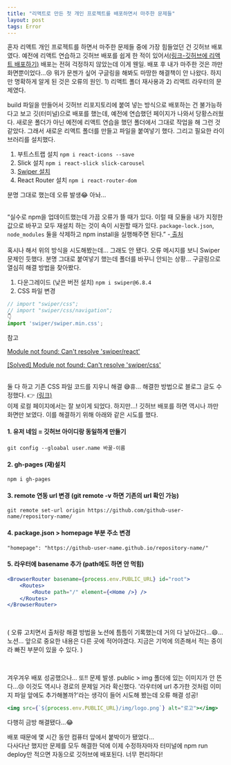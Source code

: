 ```yaml
---
title: "리액트로 만든 첫 개인 프로젝트를 배포하면서 마주한 문제들"
layout: post
tags: Error
---
```


혼자 리액트 개인 프로젝트를 하면서 마주한 문제들 중에 가장 힘들었던 건 깃허브 배포였다. 
예전에 리액트 연습하고 깃허브 배포를 쉽게 한 적이 있어서<a href="https://feb-dain.github.io/how-to-publish-react/">(링크-깃허브에 리액트 배포하기)</a>
배포는 전혀 걱정하지 않았는데 이게 웬일.
배포 후 내가 마주한 것은 까만 화면뿐이었다…😢 뭐가 문젠가 싶어 구글링을 해봐도 마땅한 해결책이 안 나왔다.
하지만 명확하게 알게 된 것은 오류의 원인. 1) 리액트 폴더 재사용과 2) 리액트 라우터의 문제였다. 









build 파일을 만들어서 깃허브 리포지토리에 붙여 넣는 방식으로 배포하는 건 불가능하다고 보고 깃(터미널)으로 배포를 했는데, 
예전에 연습했던 페이지가 나와서 당황스러웠다. 새로운 폴더가 아닌 예전에 리액트 연습을 했던 폴더에서 그대로 작업을 해 그런 것 같았다. 
그래서 새로운 리액트 폴더를 만들고 파일을 붙여넣기 했다. 그리고 필요한 라이브러리를 설치했다.
  1. 부트스트랩 설치
    ```
    npm i react-icons --save
    ```
  2. Slick 설치
    ```
    npm i react-slick slick-carousel
    ```
  3. <a href="https://feb-dain.github.io/how-to-make-a-carousel-in-react/"> Swiper 설치 </a>
  4. React Router 설치
    ```
    npm i react-router-dom
    ```

분명 그대로 했는데 오류 발생😂 아놔...<br><br>

“실수로 npm을 업데이트했는데 가끔 오류가 뜰 때가 있다. 이럴 때 모듈을 내가 지정한 값으로 바꾸고 모두 재설치 하는 것이 속이 시원할 때가 있다.
`package-lock.json`, `node_modules` 둘을 삭제하고 npm install을 실행해주면 된다.” -<a href="https://xn--os5ba3q.com/m/67"> 출처 </a>
<br>
<br>
혹시나 해서 위의 방식을 시도해봤는데... 그래도 안 됐다. 오류 메시지를 보니 Swiper 문제인 듯했다. 분명 그대로 붙여넣기 했는데 폴더를 바꾸니 안되는 상황… 구글링으로 열심히 해결 방법을 찾아봤다. 

1. 다운그레이드 (낮은 버전 설치) `npm i swiper@6.8.4`
2. CSS 파일 변경
```jsx
// import "swiper/css"; 
// import "swiper/css/navigation";
👇
import 'swiper/swiper.min.css';
```

참고<br>

[Module not found: Can't resolve 'swiper/react'](https://stackoverflow.com/questions/69202975/module-not-found-cant-resolve-swiper-react)

[[Solved] Module not found: Can't resolve 'swiper/css'](https://namespaceit.com/blog/module-not-found-cant-resolve-swipercss)

<br>
둘 다 하고 기존 CSS 파일 코드를 지우니 해결 😅휴... 해결한 방법으로 블로그 글도 수정했다. 👉 <a href="https://feb-dain.github.io/how-to-make-a-carousel-in-react/">(링크)</a><br>
이제 로컬 페이지에서는 잘 보이게 되었다. 하지만...! 깃허브 배포를 하면 역시나 까만 화면만 보였다. 이를 해결하기 위해 아래와 같은 시도를 했다.<br>


#### 1. 유저 네임 = 깃허브 아이디랑 동일하게 만들기

```
git config --gloabal user.name 바꿀-이름
```

#### 2. gh-pages (재)설치

```
npm i gh-pages
```

#### 3. remote 연동 url 변경 (git remote -v 하면 기존의 url 확인 가능)

```
git remote set-url origin https://github.com/github-user-name/repository-name/
```

#### 4. package.json > homepage 부분 주소 변경

```
"homepage": "https://github-user-name.github.io/repository-name/"
```

#### 5. 라우터에 basename 추가 (path에도 하면 안 먹힘)

```jsx
<BrowserRouter basename={process.env.PUBLIC_URL} id="root">
    <Routes>
        <Route path="/" element={<Home />} />
    </Routes>
</BrowserRouter>
```

<br>

( 오류 고치면서 출처랑 해결 방법을 노션에 틈틈이 기록했는데 거의 다 날아갔다…😄… 노션… 앞으로 중요한 내용은 다른 곳에 적어야겠다.
지금은 기억에 의존해서 적는 중이라 빠진 부분이 있을 수 있다. )

<br>

겨우겨우 배포 성공했으나… 또!! 문제 발생. public > img 폴더에 있는 이미지가 안 뜬다…😢 이것도 역시나 경로의 문제일 거라 확신했다.
'라우터에 url 추가한 것처럼 이미지 파일 앞에도 추가해볼까?'라는 생각이 들어 시도해 봤는데 오류 해결 성공!  

```jsx
<img src={`${process.env.PUBLIC_URL}/img/logo.png`} alt="로고"></img>
```

다행히 금방 해결됐다…😂

배포 때문에 몇 시간 동안 컴퓨터 앞에서 붙박이가 됐었다… <br>
다사다난 했지만 문제를 모두 해결한 덕에 이제 수정하자마자 터미널에 npm run deploy만 적으면 자동으로 깃허브에 배포된다. 너무 편리하다!
<br>
<br>
